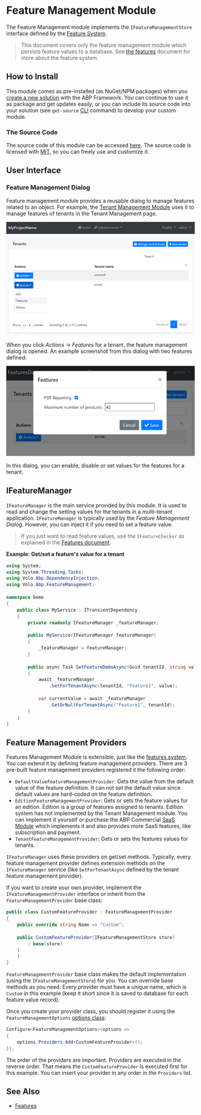 # Feature Management Module

The Feature Management module implements the `IFeatureManagementStore` interface defined by the [Feature System](../Features.md).

> This document covers only the feature management module which persists feature values to a database. See [the features](../Features.md) document for more about the feature system.

## How to Install

This module comes as pre-installed (as NuGet/NPM packages) when you [create a new solution](https://abp.io/get-started) with the ABP Framework. You can continue to use it as package and get updates easily, or you can include its source code into your solution (see `get-source` [CLI](../CLI.md) command) to develop your custom module.

### The Source Code

The source code of this module can be accessed [here](https://github.com/abpframework/abp/tree/dev/modules/feature-management). The source code is licensed with [MIT](https://choosealicense.com/licenses/mit/), so you can freely use and customize it.

## User Interface

### Feature Management Dialog

Feature management module provides a reusable dialog to manage features related to an object. For example, the [Tenant Management Module](Tenant-Management.md) uses it to manage features of tenants in the Tenant Management page.

![features-module-opening](docs/images/features-module-opening.png)

When you click *Actions* -> *Features* for a tenant, the feature management dialog is opened. An example screenshot from this dialog with two features defined:

![features-modal](docs/images/features-modal.png)

In this dialog, you can enable, disable or set values for the features for a tenant.

## IFeatureManager

`IFeatureManager` is the main service provided by this module. It is used to read and change the setting values for the tenants in a multi-tenant application. `IFeatureManager` is typically used by the *Feature Management Dialog*. However, you can inject it if you need to set a feature value.

> If you just want to read feature values, use the `IFeatureChecker` as explained in the [Features document](../Features.md).

**Example: Get/set a feature's value for a tenant**

````csharp
using System;
using System.Threading.Tasks;
using Volo.Abp.DependencyInjection;
using Volo.Abp.FeatureManagement;

namespace Demo
{
    public class MyService : ITransientDependency
    {
        private readonly IFeatureManager _featureManager;

        public MyService(IFeatureManager featureManager)
        {
            _featureManager = featureManager;
        }

        public async Task SetFeatureDemoAsync(Guid tenantId, string value)
        {
            await _featureManager
                .SetForTenantAsync(tenantId, "Feature1", value);
            
            var currentValue = await _featureManager
                .GetOrNullForTenantAsync("Feature1", tenantId);
        }
    }
}
````

## Feature Management Providers

Features Management Module is extensible, just like the [features system](../Features.md).  You can extend it by defining feature management providers. There are 3 pre-built feature management providers registered it the following order:

* `DefaultValueFeatureManagementProvider`: Gets the value from the default value of the feature definition. It can not set the default value since default values are hard-coded on the feature definition.
* `EditionFeatureManagementProvider`: Gets or sets the feature values for an edition. Edition is a group of features assigned to tenants. Edition system has not implemented by the Tenant Management module. You can implement it yourself or purchase the ABP Commercial [SaaS Module](https://commercial.abp.io/modules/Volo.Saas) which implements it and also provides more SaaS features, like subscription and payment.
* `TenantFeatureManagementProvider`: Gets or sets the features values for tenants.

`IFeatureManager` uses these providers on get/set methods. Typically, every feature management provider defines extension methods on the `IFeatureManager` service (like `SetForTenantAsync` defined by the tenant feature management provider).

If you want to create your own provider, implement the `IFeatureManagementProvider` interface or inherit from the `FeatureManagementProvider` base class:

````csharp
public class CustomFeatureProvider : FeatureManagementProvider
{
    public override string Name => "Custom";

    public CustomFeatureProvider(IFeatureManagementStore store)
        : base(store)
    {
    }
}
````

`FeatureManagementProvider` base class makes the default implementation (using the `IFeatureManagementStore`) for you. You can override base methods as you need. Every provider must have a unique name, which is `Custom` in this example (keep it short since it is saved to database for each feature value record).

Once you create your provider class, you should register it using the `FeatureManagementOptions` [options class](../Options.md):

````csharp
Configure<FeatureManagementOptions>(options =>
{
    options.Providers.Add<CustomFeatureProvider>();
});
````

The order of the providers are important. Providers are executed in the reverse order. That means the `CustomFeatureProvider` is executed first for this example. You can insert your provider in any order in the `Providers` list.

## See Also

* [Features](../Features.md)

